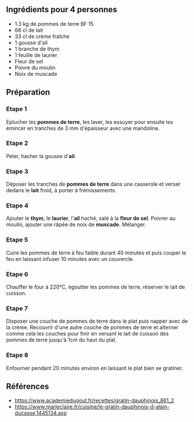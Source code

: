 ## Ingrédients pour 4 personnes

- 1.3 kg de pommes de terre BF 15
- 66 cl de lait
- 33 cl de crème fraîche
- 1 gousse d'ail
- 1 branche de thym
- 1 feuille de laurier
- Fleur de sel
- Poivre du moulin
- Noix de muscade

## Préparation

### Etape 1

Eplucher les **pommes de terre**, les laver, les essuyer pour ensuite les émincer en tranches de 3 mm d'épaisseur avec une mandoline.

### Etape 2

Peler, hacher la gousse d'**ail**.

### Etape 3

Déposer les tranches de **pommes de terre** dans une casserole et verser dedans le **lait** froid, à porter à frémissements.

### Etape 4

Ajouter le **thym**, le **laurier**, l'**ail** haché, salé à la **fleur de sel**. Poivrer au moulin, ajouter une râpée de noix de **muscade**. Mélanger. 

### Etape 5

Cuire les pommes de terre à feu faible durant 40 minutes et puis couper le feu en laissant infuser 10 minutes avec un couvercle.

### Etape 6

Chauffer le four à 220°C, égoutter les pommes de terre, réserver le lait de cuisson.

### Etape 7

Disposer une couche de pommes de terre dans le plat puis napper avec de la crème. Recouvrir d'une autre couche de pommes de terre et alterner comme cela les couches pour finir en versant le lait de cuisson des pommes de terre jusqu'à 1cm du haut du plat.

### Etape 8

Enfourner pendant 20 minutes environ en laissant le plat bien se gratiner. 

## Références

- <https://www.academiedugout.fr/recettes/gratin-dauphinois_861_2>
- <https://www.marieclaire.fr/cuisine/le-gratin-dauphinois-d-alain-ducasse,1445134.asp>
